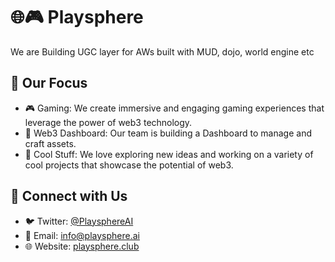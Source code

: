 # 🌐🎮 Playsphere

We are Building UGC layer for AWs built with MUD, dojo, world engine etc

## 🎯 Our Focus

- 🎮 Gaming: We create immersive and engaging gaming experiences that leverage the power of web3 technology.
- 🚀 Web3 Dashboard: Our team is building a Dashboard to manage and craft assets.
- 🎨 Cool Stuff: We love exploring new ideas and working on a variety of cool projects that showcase the potential of web3.

## 🤝 Connect with Us

- 🐦 Twitter: [@PlaysphereAI](https://twitter.com/Playsphereai)
- 📧 Email: info@playsphere.ai
- 🌐 Website: [playsphere.club](https://playsphere.ai)

